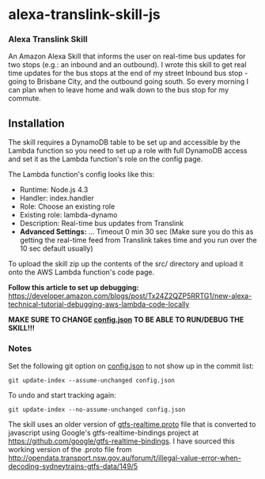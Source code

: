 # alexa-translink-skill-js
### Alexa Translink Skill
 An Amazon Alexa Skill that informs the user on real-time bus updates for two stops (e.g.: an inbound and an outbound).
I wrote this skill to get real time updates for the bus stops at the end of my street Inbound bus stop - going to Brisbane City, and the outbound going south.
So every morning I can plan when to leave home and walk down to the bus stop for my commute. 

## Installation
The skill requires a DynamoDB table to be set up and accessible by the Lambda function so you need to set up a role with full DynamoDB access and set it as the Lambda function's role on the config page.

The Lambda function's config looks like this:
* Runtime:        Node.js 4.3
* Handler:        index.handler
* Role:           Choose an existing role
* Existing role:  lambda-dynamo
* Description:    Real-time bus updates from Translink
* **Advanced Settings:**
... Timeout 0 min 30 sec (Make sure you do this as getting the real-time feed from Translink takes time and you run over the 10 sec default usually)

To upload the skill zip up the contents of the src/ directory and upload it onto the AWS Lambda function's code page.

**Follow this article to set up debugging:**
https://developer.amazon.com/blogs/post/Tx24Z2QZP5RRTG1/new-alexa-technical-tutorial-debugging-aws-lambda-code-locally

**MAKE SURE TO CHANGE [config.json](config.json) TO BE ABLE TO RUN/DEBUG THE SKILL!!!**

### Notes
Set the following git option on [config.json](config.json) to not show up in the commit list:
```
git update-index --assume-unchanged config.json
```
To undo and start tracking again:
```
git update-index --no-assume-unchanged config.json
```

The skill uses an older version of [gtfs-realtime.proto](translink-gtfs-realtime-proto/gtfs-realtime.proto) file that
is converted to javascript using Google's gtfs-realtime-bindings project at https://github.com/google/gtfs-realtime-bindings. I have sourced this working
version of the .proto file from http://opendata.transport.nsw.gov.au/forum/t/illegal-value-error-when-decoding-sydneytrains-gtfs-data/149/5
